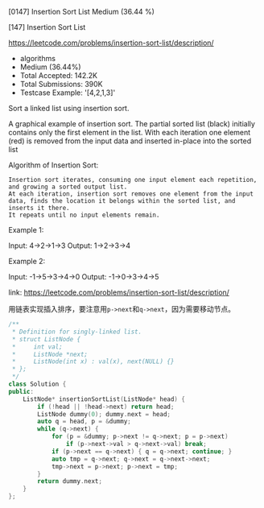 [0147] Insertion Sort List                                          Medium (36.44 %)

<!--front-->	
[147] Insertion Sort List  

https://leetcode.com/problems/insertion-sort-list/description/

* algorithms
* Medium (36.44%)
* Total Accepted:    142.2K
* Total Submissions: 390K
* Testcase Example:  '[4,2,1,3]'

Sort a linked list using insertion sort.





A graphical example of insertion sort. The partial sorted list (black) initially contains only the first element in the list.
With each iteration one element (red) is removed from the input data and inserted in-place into the sorted list
 




Algorithm of Insertion Sort:


	Insertion sort iterates, consuming one input element each repetition, and growing a sorted output list.
	At each iteration, insertion sort removes one element from the input data, finds the location it belongs within the sorted list, and inserts it there.
	It repeats until no input elements remain.



Example 1:


Input: 4->2->1->3
Output: 1->2->3->4


Example 2:


Input: -1->5->3->4->0
Output: -1->0->3->4->5








<!--back-->

link: https://leetcode.com/problems/insertion-sort-list/description/

用链表实现插入排序，要注意用`p->next`和`q->next`，因为需要移动节点。

```cpp
/**
 * Definition for singly-linked list.
 * struct ListNode {
 *     int val;
 *     ListNode *next;
 *     ListNode(int x) : val(x), next(NULL) {}
 * };
 */
class Solution {
public:
    ListNode* insertionSortList(ListNode* head) {
        if (!head || !head->next) return head;
        ListNode dummy(0); dummy.next = head;
        auto q = head, p = &dummy;
        while (q->next) {
            for (p = &dummy; p->next != q->next; p = p->next) 
                if (p->next->val > q->next->val) break;
            if (p->next == q->next) { q = q->next; continue; }
            auto tmp = q->next; q->next = q->next->next;
            tmp->next = p->next; p->next = tmp;
        }
        return dummy.next;
    }
};
```


